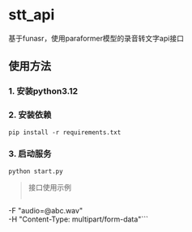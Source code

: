 # stt_api
基于funasr，使用paraformer模型的录音转文字api接口

## 使用方法
### 1. 安装python3.12
### 2. 安装依赖
  ```pip install -r requirements.txt```
### 3. 启动服务
  ```python start.py```
> 接口使用示例
> ```curl -X POST http://{server_ip}:9933/api \
  -F "audio=@abc.wav" \
  -H "Content-Type: multipart/form-data"```

